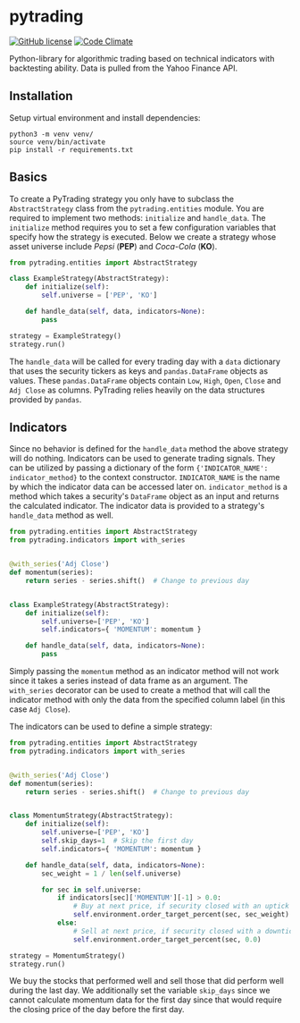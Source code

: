 # pytrading

[![GitHub license](https://img.shields.io/github/license/mashape/apistatus.svg?style=flat-square)](http://goldsborough.mit-license.org)
[![Code Climate](https://codeclimate.com/github/tuinvest/pytrading/badges/gpa.svg)](https://codeclimate.com/github/tuinvest/pytrading)

Python-library for algorithmic trading based on technical indicators with backtesting ability. Data is pulled from the Yahoo Finance API.

## Installation

Setup virtual environment and install dependencies:

```shell
python3 -m venv venv/
source venv/bin/activate
pip install -r requirements.txt
```

## Basics

To create a PyTrading strategy you only have to subclass the `AbstractStrategy` class from the `pytrading.entities` module. You are required to implement two methods: `initialize` and `handle_data`. The `initialize` method requires you to set a few configuration variables that specify how the strategy is executed. Below we create a strategy whose asset universe include *Pepsi* (**PEP**) and *Coca-Cola* (**KO**).

```python
from pytrading.entities import AbstractStrategy

class ExampleStrategy(AbstractStrategy):
    def initialize(self):
        self.universe = ['PEP', 'KO']

    def handle_data(self, data, indicators=None):
		pass

strategy = ExampleStrategy()
strategy.run()
```

The `handle_data` will be called for every trading day with a `data` dictionary that uses the security tickers as keys and `pandas.DataFrame` objects as values. These `pandas.DataFrame` objects contain `Low`, `High`, `Open`, `Close` and `Adj Close` as columns. PyTrading relies heavily on the data structures provided by `pandas`.

## Indicators

Since no behavior is defined for the `handle_data` method the above strategy will do nothing. Indicators can be used to generate trading signals. They can be utilized by passing a dictionary of the form `{'INDICATOR_NAME': indicator_method}` to the context constructor. `INDICATOR_NAME` is the name by which the indicator data can be accessed later on. `indicator_method` is a method which takes a security's `DataFrame` object as an input and returns the calculated indicator. The indicator data is provided to a strategy's `handle_data` method as well.

```python
from pytrading.entities import AbstractStrategy
from pytrading.indicators import with_series


@with_series('Adj Close')
def momentum(series):
    return series - series.shift()  # Change to previous day


class ExampleStrategy(AbstractStrategy):
    def initialize(self):
        self.universe=['PEP', 'KO']
        self.indicators={ 'MOMENTUM': momentum }

    def handle_data(self, data, indicators=None):
        pass
```

Simply passing the `momentum` method as an indicator method will not work since it takes a series instead of data frame as an argument. The `with_series` decorator can be used to create a method that will call the indicator method with only the data from the specified column label (in this case `Adj Close`).

The indicators can be used to define a simple strategy:

```python
from pytrading.entities import AbstractStrategy
from pytrading.indicators import with_series


@with_series('Adj Close')
def momentum(series):
    return series - series.shift()  # Change to previous day


class MomentumStrategy(AbstractStrategy):
    def initialize(self):
        self.universe=['PEP', 'KO']
        self.skip_days=1  # Skip the first day
        self.indicators={ 'MOMENTUM': momentum }

    def handle_data(self, data, indicators=None):
        sec_weight = 1 / len(self.universe)

        for sec in self.universe:
            if indicators[sec]['MOMENTUM'][-1] > 0.0:
                # Buy at next price, if security closed with an uptick
                self.environment.order_target_percent(sec, sec_weight)
            else:
                # Sell at next price, if security closed with a downtick
                self.environment.order_target_percent(sec, 0.0)

strategy = MomentumStrategy()
strategy.run()
```

We buy the stocks that performed well and sell those that did perform well during the last day. We additionally set the variable `skip_days` since we cannot calculate momentum data for the first day since that would require the closing price of the day before the first day.
